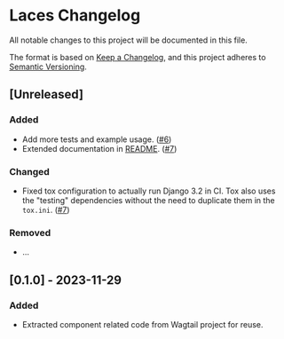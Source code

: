 # Laces Changelog

All notable changes to this project will be documented in this file.

The format is based on [Keep a Changelog](https://keepachangelog.com/en/1.0.0/),
and this project adheres to [Semantic Versioning](https://semver.org/spec/v2.0.0.html).

## [Unreleased]

### Added

- Add more tests and example usage. ([#6](https://github.com/tbrlpld/laces/pull/6))
- Extended documentation in [README](./README.md). ([#7](https://github.com/tbrlpld/laces/pull/7))

### Changed

- Fixed tox configuration to actually run Django 3.2 in CI. Tox also uses the "testing" dependencies without the need to duplicate them in the `tox.ini`. ([#7](https://github.com/tbrlpld/laces/pull/7))

### Removed

- ...

## [0.1.0] - 2023-11-29

### Added

- Extracted component related code from Wagtail project for reuse.

<!-- TEMPLATE - keep below to copy for new releases -->
<!--


## [x.y.z] - YYYY-MM-DD

### Added

- ...

### Changed

- ...

### Removed

- ...

-->
